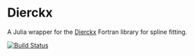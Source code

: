 # Dierckx

A Julia wrapper for the
[Dierckx](http://www.netlib.org/dierckx/index.html) Fortran library
for spline fitting.

[![Build Status](https://travis-ci.org/kbarbary/Dierckx.jl.svg?branch=master)](https://travis-ci.org/kbarbary/Dierckx.jl)
